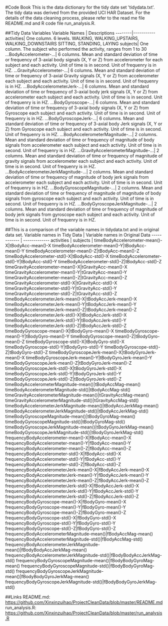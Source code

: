 #Code Book
This is the data dictionary for the tidy date set 'tidydata.txt'. The tidy data was derived from the provided UCI HAR Dataset. 
For the details of the data cleaning process, please refer to the read me file README.md and R code file run_analysis.R.

##Tidy Data Variables
Variable Names | Descriptions
--------|-----------
activities| One column. 6 levels. WALKING, WALKING_UPSTAIRS, WALKING_DOWNSTAIRS SITTING, STANDING, LAYING
subjects| One column. The subject who performed the activity, ranges from 1 to 30
...BodyAccelerometer-...| 6 columns. Mean and standard deviation of time or frequency of 3-axial body signals (X, Y or Z) from accelerometer for each subject and each activity. Unit of time is in second. Unit of frequenry is in HZ.
...GravityAccelerometer-...| 6 columns. Mean and standard deviation of time or frequency of 3-axial Gravity signals (X, Y or Z) from accelerometer each subject and each activity. Unit of time is in second. Unit of frequenry is in HZ.
...BodyAccelerometerJerk-...| 6 columns. Mean and standard deviation of time or frequency of 3-axial body jerk signals (X, Y or Z) from accelerometer each subject and each activity. Unit of time is in second. Unit of frequenry is in HZ.
...BodyGyroscope-...| 6 columns. Mean and standard deviation of time or frequency of 3-axial body signals (X, Y or Z) from Gyroscope each subject and each activity. Unit of time is in second. Unit of frequenry is in HZ.
...BodyGyroscopeJerk-...| 6 columns. Mean and standard deviation of time or frequency of 3-axial body Jerk signals (X, Y or Z) from Gyroscope each subject and each activity. Unit of time is in second. Unit of frequenry is in HZ.
...BodyAccelerometerMagnitude-...| 2 columns. Mean and standard deviation of time or frequency of magnitude of body signals from accelerometer each subject and each activity. Unit of time is in second. Unit of frequenry is in HZ.
...GravityAccelerometerMagnitude-...| 2 columns. Mean and standard deviation of time or frequency of magnitude of gravity signals from accelerometer each subject and each activity. Unit of time is in second. Unit of frequenry is in HZ.
...BodyAccelerometerJerkMagnitude-...| 2 columns. Mean and standard deviation of time or frequency of magnitude of body jerk signals from accelerometer each subject and each activity. Unit of time is in second. Unit of frequenry is in HZ.
...BodyGyroscopeMagnitude-...| 2 columns. Mean and standard deviation of time or frequency of magnitude of magnitude of body signals from gyroscope each subject and each activity. Unit of time is in second. Unit of frequenry is in HZ.
...BodyGyroscopeJerkMagnitude-...| 2 columns. Mean and standard deviation of time or frequency of magnitude of body jerk signals from gyroscope each subject and each activity. Unit of time is in second. Unit of frequenry is in HZ.


##This is a comparison of the variable names in tidydata.txt and in original data set.
Variable names in Tidy Data | Variable names in Original Data
------------ | -------------
activities   | 
subjects     | 
timeBodyAccelerometer-mean()-X|tBodyAcc-mean()-X
timeBodyAccelerometer-mean()-Y|tBodyAcc-mean()-Y
timeBodyAccelerometer-mean()-Z|tBodyAcc-mean()-Z
timeBodyAccelerometer-std()-X|tBodyAcc-std()-X
timeBodyAccelerometer-std()-Y|tBodyAcc-std()-Y
timeBodyAccelerometer-std()-Z|tBodyAcc-std()-Z
timeGravityAccelerometer-mean()-X|tGravityAcc-mean()-X
timeGravityAccelerometer-mean()-Y|tGravityAcc-mean()-Y
timeGravityAccelerometer-mean()-Z|tGravityAcc-mean()-Z
timeGravityAccelerometer-std()-X|tGravityAcc-std()-X
timeGravityAccelerometer-std()-Y|tGravityAcc-std()-Y
timeGravityAccelerometer-std()-Z|tGravityAcc-std()-Z
timeBodyAccelerometerJerk-mean()-X|tBodyAccJerk-mean()-X
timeBodyAccelerometerJerk-mean()-Y|tBodyAccJerk-mean()-Y
timeBodyAccelerometerJerk-mean()-Z|tBodyAccJerk-mean()-Z
timeBodyAccelerometerJerk-std()-X|tBodyAccJerk-std()-X
timeBodyAccelerometerJerk-std()-Y|tBodyAccJerk-std()-Y
timeBodyAccelerometerJerk-std()-Z|tBodyAccJerk-std()-Z
timeBodyGyroscope-mean()-X|tBodyGyro-mean()-X
timeBodyGyroscope-mean()-Y|tBodyGyro-mean()-Y
timeBodyGyroscope-mean()-Z|tBodyGyro-mean()-Z
timeBodyGyroscope-std()-X|tBodyGyro-std()-X
timeBodyGyroscope-std()-Y|tBodyGyro-std()-Y
timeBodyGyroscope-std()-Z|tBodyGyro-std()-Z
timeBodyGyroscopeJerk-mean()-X|tBodyGyroJerk-mean()-X
timeBodyGyroscopeJerk-mean()-Y|tBodyGyroJerk-mean()-Y
timeBodyGyroscopeJerk-mean()-Z|tBodyGyroJerk-mean()-Z
timeBodyGyroscopeJerk-std()-X|tBodyGyroJerk-std()-X
timeBodyGyroscopeJerk-std()-Y|tBodyGyroJerk-std()-Y
timeBodyGyroscopeJerk-std()-Z|tBodyGyroJerk-std()-Z
timeBodyAccelerometerMagnitude-mean()|tBodyAccMag-mean()
timeBodyAccelerometerMagnitude-std()|tBodyAccMag-std()
timeGravityAccelerometerMagnitude-mean()|tGravityAccMag-mean()
timeGravityAccelerometerMagnitude-std()|tGravityAccMag-std()
timeBodyAccelerometerJerkMagnitude-mean()|tBodyAccJerkMag-mean()
timeBodyAccelerometerJerkMagnitude-std()|tBodyAccJerkMag-std()
timeBodyGyroscopeMagnitude-mean()|tBodyGyroMag-mean()
timeBodyGyroscopeMagnitude-std()|tBodyGyroMag-std()
timeBodyGyroscopeJerkMagnitude-mean()|tBodyGyroJerkMag-mean()
timeBodyGyroscopeJerkMagnitude-std()|tBodyGyroJerkMag-std()
frequencyBodyAccelerometer-mean()-X|fBodyAcc-mean()-X
frequencyBodyAccelerometer-mean()-Y|fBodyAcc-mean()-Y
frequencyBodyAccelerometer-mean()-Z|fBodyAcc-mean()-Z
frequencyBodyAccelerometer-std()-X|fBodyAcc-std()-X
frequencyBodyAccelerometer-std()-Y|fBodyAcc-std()-Y
frequencyBodyAccelerometer-std()-Z|fBodyAcc-std()-Z
frequencyBodyAccelerometerJerk-mean()-X|fBodyAccJerk-mean()-X
frequencyBodyAccelerometerJerk-mean()-Y|fBodyAccJerk-mean()-Y
frequencyBodyAccelerometerJerk-mean()-Z|fBodyAccJerk-mean()-Z
frequencyBodyAccelerometerJerk-std()-X|fBodyAccJerk-std()-X
frequencyBodyAccelerometerJerk-std()-Y|fBodyAccJerk-std()-Y
frequencyBodyAccelerometerJerk-std()-Z|fBodyAccJerk-std()-Z
frequencyBodyGyroscope-mean()-X|fBodyGyro-mean()-X
frequencyBodyGyroscope-mean()-Y|fBodyGyro-mean()-Y
frequencyBodyGyroscope-mean()-Z|fBodyGyro-mean()-Z
frequencyBodyGyroscope-std()-X|fBodyGyro-std()-X
frequencyBodyGyroscope-std()-Y|fBodyGyro-std()-Y
frequencyBodyGyroscope-std()-Z|fBodyGyro-std()-Z
frequencyBodyAccelerometerMagnitude-mean()|fBodyAccMag-mean()
frequencyBodyAccelerometerMagnitude-std()|fBodyAccMag-std()
frequencyBodyAccelerometerJerkMagnitude-mean()|fBodyBodyAccJerkMag-mean()
frequencyBodyAccelerometerJerkMagnitude-std()|fBodyBodyAccJerkMag-std()
frequencyBodyGyroscopeMagnitude-mean()|fBodyBodyGyroMag-mean()
frequencyBodyGyroscopeMagnitude-std()|fBodyBodyGyroMag-std()
frequencyBodyGyroscopeJerkMagnitude-mean()|fBodyBodyGyroJerkMag-mean()
frequencyBodyGyroscopeJerkMagnitude-std()|fBodyBodyGyroJerkMag-std()

##Links
README.md: https://github.com/Xinxinzuihao/ProjectCleanData/blob/master/README.md                                  
run_analysis.R: https://github.com/Xinxinzuihao/ProjectCleanData/blob/master/run_analysis.R
